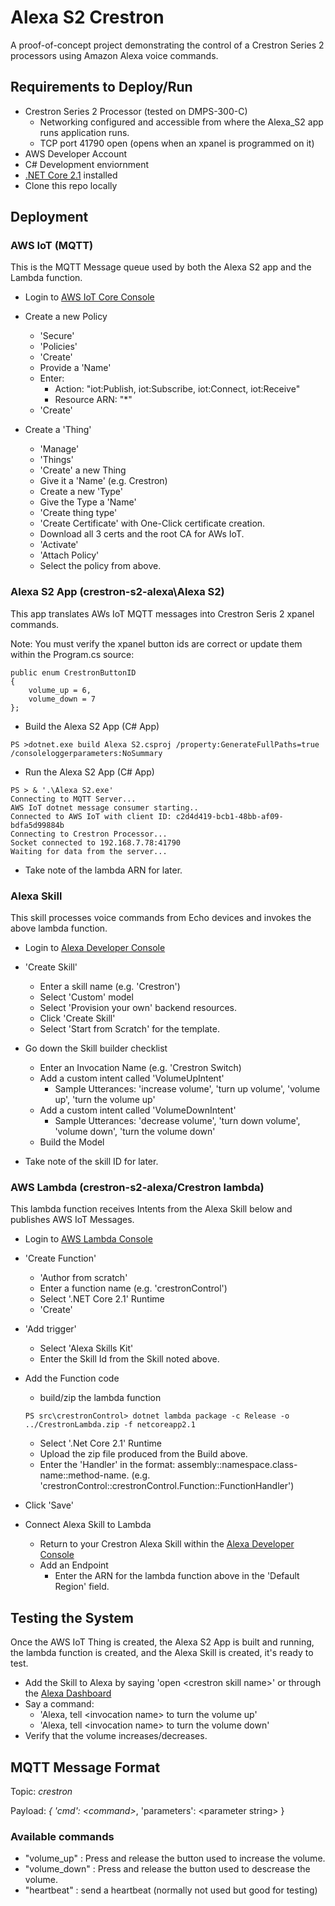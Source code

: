 # Alexa S2 Crestron

A proof-of-concept project demonstrating the control of a Crestron Series 2 processors using Amazon Alexa voice commands. 

## Requirements to Deploy/Run

- Crestron Series 2 Processor (tested on DMPS-300-C)
    - Networking configured and accessible from where the Alexa_S2 app runs application runs.
    - TCP port 41790 open (opens when an xpanel is programmed on it)
- AWS Developer Account
- C# Development enviornment
- [.NET Core 2.1](https://dotnet.microsoft.com/download/dotnet-core/thank-you/sdk-2.1.803-windows-x64-installer) installed
- Clone this repo locally

## Deployment

### AWS IoT (MQTT)
This is the MQTT Message queue used by both the Alexa S2 app and the Lambda function.

- Login to [AWS IoT Core Console](https://console.aws.amazon.com/iot/home)

- Create a new Policy
  - 'Secure'
  - 'Policies'
  - 'Create'
  - Provide a 'Name'
  - Enter:
    - Action: "iot:Publish, iot:Subscribe, iot:Connect, iot:Receive"
    - Resource ARN: "*"
  - 'Create'

- Create a 'Thing'
  - 'Manage'
  - 'Things'
  - 'Create' a new Thing
  - Give it a 'Name' (e.g. Crestron)
  - Create a new 'Type'
  - Give the Type a 'Name'
  - 'Create thing type'
  - 'Create Certificate' with One-Click certificate creation.
  - Download all 3 certs and the root CA for AWs IoT.
  - 'Activate'
  - 'Attach Policy'
  - Select the policy from above.


### Alexa S2 App (crestron-s2-alexa\Alexa S2)
This app translates AWs IoT MQTT messages into Crestron Seris 2 xpanel commands. 

Note: You must verify the xpanel button ids are correct or update them within the Program.cs source:
```
public enum CrestronButtonID
{
    volume_up = 6,
    volume_down = 7
};
```

- Build the Alexa S2 App (C# App)
```
PS >dotnet.exe build Alexa S2.csproj /property:GenerateFullPaths=true /consoleloggerparameters:NoSummary
```

- Run the Alexa S2 App (C# App)
```
PS > & '.\Alexa S2.exe'
Connecting to MQTT Server...
AWS IoT dotnet message consumer starting..
Connected to AWS IoT with client ID: c2d4d419-bcb1-48bb-af09-bdfa5d99884b
Connecting to Crestron Processor...
Socket connected to 192.168.7.78:41790
Waiting for data from the server...
```

- Take note of the lambda ARN for later.

### Alexa Skill
This skill processes voice commands from Echo devices and invokes the above lambda function.

- Login to [Alexa Developer Console](https://developer.amazon.com/alexa/console)

- 'Create Skill'
  - Enter a skill name (e.g. 'Crestron') 
  - Select 'Custom' model
  - Select 'Provision your own' backend resources.
  - Click 'Create Skill'
  - Select 'Start from Scratch' for the template.

- Go down the Skill builder checklist
  - Enter an Invocation Name (e.g. 'Crestron Switch)
  - Add a custom intent called 'VolumeUpIntent'
    - Sample Utterances: 'increase volume', 'turn up volume', 'volume up', 'turn the volume up'
  - Add a custom intent called 'VolumeDownIntent'
    - Sample Utterances: 'decrease volume', 'turn down volume', 'volume down', 'turn the volume down'
  - Build the Model

- Take note of the skill ID for later.


### AWS Lambda (crestron-s2-alexa/Crestron lambda)
This lambda function receives Intents from the Alexa Skill below and publishes AWS IoT Messages.

- Login to [AWS Lambda Console](https://console.aws.amazon.com/lambda)

- 'Create Function'
  - 'Author from scratch'
  - Enter a function name (e.g. 'crestronControl')
  - Select '.NET Core 2.1' Runtime
  - 'Create'

- 'Add trigger'
  - Select 'Alexa Skills Kit'
  - Enter the Skill Id from the Skill noted above.

- Add the Function code
    - build/zip the lambda function
    ```
    PS src\crestronControl> dotnet lambda package -c Release -o ../CrestronLambda.zip -f netcoreapp2.1
    ```

    - Select '.Net Core 2.1' Runtime
    - Upload the zip file produced from the Build above.
    - Enter the 'Handler' in the format: assembly::namespace.class-name::method-name. (e.g. 'crestronControl::crestronControl.Function::FunctionHandler')

- Click 'Save'

- Connect Alexa Skill to Lambda
  - Return to your Crestron Alexa Skill within the [Alexa Developer Console](https://developer.amazon.com/alexa/console)
  - Add an Endpoint
    - Enter the ARN for the lambda function above in the 'Default Region' field.

## Testing the System
Once the AWS IoT Thing is created, the Alexa S2 App is built and running, the lambda function is created, and the Alexa Skill is created, it's ready to test.

- Add the Skill to Alexa by saying 'open \<crestron skill name\>' or through the [Alexa Dashboard](https://alexa.amazon.com/spa/index.html#skills/your-skills)
- Say a command:
  - 'Alexa, tell \<invocation name\> to turn the volume up'
  - 'Alexa, tell \<invocation name\> to turn the volume down'
- Verify that the volume increases/decreases.

## MQTT Message Format

Topic: *crestron*

Payload: *{
  'cmd': \<command\>*,
  'parameters': \<parameter string\>
}

### Available commands
- "volume_up" : Press and release the button used to increase the volume.
- "volume_down" : Press and release the button used to descrease the volume.
- "heartbeat" : send a heartbeat (normally not used but good for testing)
